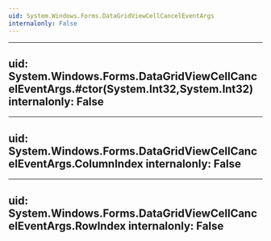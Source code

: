 ```yaml
---
uid: System.Windows.Forms.DataGridViewCellCancelEventArgs
internalonly: False
---
```


---
uid: System.Windows.Forms.DataGridViewCellCancelEventArgs.#ctor(System.Int32,System.Int32)
internalonly: False
---

---
uid: System.Windows.Forms.DataGridViewCellCancelEventArgs.ColumnIndex
internalonly: False
---

---
uid: System.Windows.Forms.DataGridViewCellCancelEventArgs.RowIndex
internalonly: False
---
